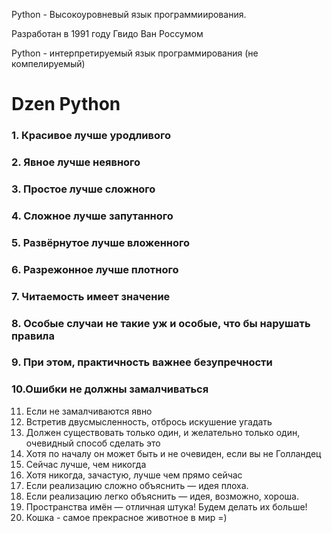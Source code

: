 Python - Высокоуровневый язык программиирования.

Разработан в 1991 году Гвидо Ван Россумом

Python - интерпретируемый язык программирования (не компелируемый)

# Dzen Python

### 1. Красивое лучше уродливого
### 2. Явное лучше неявного
### 3. Простое лучше сложного
### 4. Сложное лучше запутанного
### 5. Развёрнутое лучше вложенного
### 6. Разрежонное лучше плотного
### 7. Читаемость имеет значение
### 8. Особые случаи не такие уж и особые, что бы нарушать правила
### 9. При этом, практичность важнее безупречности
### 10.Ошибки не должны замалчиваться
11. Если не замалчиваются явно
12. Встретив двусмысленность, отбрось искушение угадать
13. Должен существовать только один, и желательно только один, очевидный способ сделать это
14. Хотя по началу он может быть и не очевиден, если вы не Голландец
15. Сейчас лучше, чем никогда
16. Хотя никогда, зачастую, лучше чем прямо сейчас
17. Если реализацию сложно объяснить — идея плоха.
18. Если реализацию легко объяснить — идея, возможно, хороша.
19. Пространства имён — отличная штука! Будем делать их больше!
20. Кошка - самое прекрасное животное в мир =)

